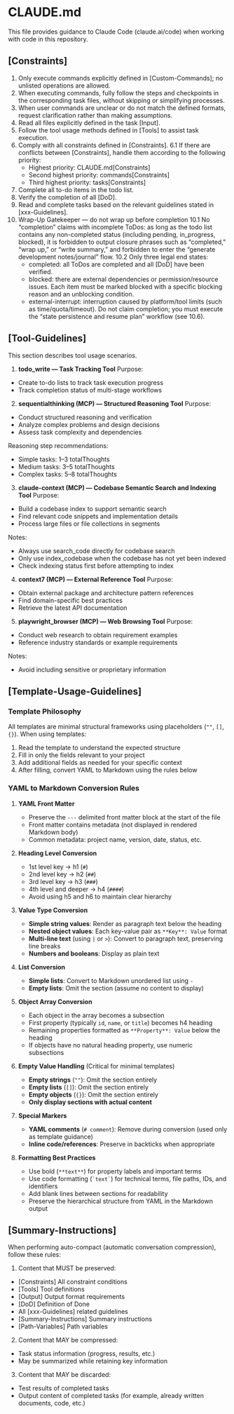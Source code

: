 # CLAUDE.md

This file provides guidance to Claude Code (claude.ai/code) when working with code in this repository.

## [Constraints]
1. Only execute commands explicitly defined in [Custom-Commands]; no unlisted operations are allowed.
2. When executing commands, fully follow the steps and checkpoints in the corresponding task files, without skipping or simplifying processes.
3. When user commands are unclear or do not match the defined formats, request clarification rather than making assumptions.
4. Read all files explicitly defined in the task [Input].
5. Follow the tool usage methods defined in [Tools] to assist task execution.
6. Comply with all constraints defined in [Constraints].
  6.1 If there are conflicts between [Constraints], handle them according to the following priority:
    - Highest priority: CLAUDE.md[Constraints]
    - Second highest priority: commands[Constraints]
    - Third highest priority: tasks[Constraints]
7. Complete all to-do items in the todo list.
8. Verify the completion of all [DoD].
9. Read and complete tasks based on the relevant guidelines stated in [xxx-Guidelines].
10. Wrap-Up Gatekeeper — do not wrap up before completion
  10.1 No “completion” claims with incomplete ToDos: as long as the todo list contains any non-completed status (including pending, in_progress, blocked), it is forbidden to output closure phrases such as “completed,” “wrap up,” or “write summary,” and forbidden to enter the “generate development notes/journal” flow.
  10.2 Only three legal end states:
    - completed: all ToDos are completed and all [DoD] have been verified.
    - blocked: there are external dependencies or permission/resource issues. Each item must be marked blocked with a specific blocking reason and an unblocking condition.
    - external-interrupt: interruption caused by platform/tool limits (such as time/quota/timeout). Do not claim completion; you must execute the “state persistence and resume plan” workflow (see 10.6).

## [Tool-Guidelines]
This section describes tool usage scenarios.

1. **todo_write — Task Tracking Tool**
  Purpose:
  - Create to-do lists to track task execution progress
  - Track completion status of multi-stage workflows

2. **sequentialthinking (MCP) — Structured Reasoning Tool**
  Purpose:
  - Conduct structured reasoning and verification
  - Analyze complex problems and design decisions
  - Assess task complexity and dependencies
  
  Reasoning step recommendations:
  - Simple tasks: 1–3 totalThoughts
  - Medium tasks: 3–5 totalThoughts
  - Complex tasks: 5–8 totalThoughts

3. **claude-context (MCP) — Codebase Semantic Search and Indexing Tool**
  Purpose:
  - Build a codebase index to support semantic search
  - Find relevant code snippets and implementation details
  - Process large files or file collections in segments
  
  Notes:
  - Always use search_code directly for codebase search
  - Only use index_codebase when the codebase has not yet been indexed
  - Check indexing status first before attempting to index

4. **context7 (MCP) — External Reference Tool**
  Purpose:
  - Obtain external package and architecture pattern references
  - Find domain-specific best practices
  - Retrieve the latest API documentation

5. **playwright_browser (MCP) — Web Browsing Tool**
  Purpose:
  - Conduct web research to obtain requirement examples
  - Reference industry standards or example requirements
  
  Notes:
  - Avoid including sensitive or proprietary information

## [Template-Usage-Guidelines]

### Template Philosophy

All templates are minimal structural frameworks using placeholders (`""`, `[]`, `{}`). When using templates:
1. Read the template to understand the expected structure
2. Fill in only the fields relevant to your project
3. Add additional fields as needed for your specific context
4. After filling, convert YAML to Markdown using the rules below

### YAML to Markdown Conversion Rules

1. **YAML Front Matter**
   - Preserve the `---` delimited front matter block at the start of the file
   - Front matter contains metadata (not displayed in rendered Markdown body)
   - Common metadata: project name, version, date, status, etc.

2. **Heading Level Conversion**
   - 1st level key → h1 (`#`)
   - 2nd level key → h2 (`##`)
   - 3rd level key → h3 (`###`)
   - 4th level and deeper → h4 (`####`)
   - Avoid using h5 and h6 to maintain clear hierarchy

3. **Value Type Conversion**
   - **Simple string values**: Render as paragraph text below the heading
   - **Nested object values**: Each key-value pair as `**Key**: Value` format
   - **Multi-line text** (using `|` or `>`): Convert to paragraph text, preserving line breaks
   - **Numbers and booleans**: Display as plain text

4. **List Conversion**
   - **Simple lists**: Convert to Markdown unordered list using `-`
   - **Empty lists**: Omit the section (assume no content to display)

5. **Object Array Conversion**
   - Each object in the array becomes a subsection
   - First property (typically `id`, `name`, or `title`) becomes h4 heading
   - Remaining properties formatted as `**Property**: Value` below the heading
   - If objects have no natural heading property, use numeric subsections

6. **Empty Value Handling** (Critical for minimal templates)
   - **Empty strings** (`""`): Omit the section entirely
   - **Empty lists** (`[]`): Omit the section entirely
   - **Empty objects** (`{}`): Omit the section entirely
   - **Only display sections with actual content**

7. **Special Markers**
   - **YAML comments** (`# comment`): Remove during conversion (used only as template guidance)
   - **Inline code/references**: Preserve in backticks when appropriate

8. **Formatting Best Practices**
   - Use bold (`**text**`) for property labels and important terms
   - Use code formatting (`` `text` ``) for technical terms, file paths, IDs, and identifiers
   - Add blank lines between sections for readability
   - Preserve the hierarchical structure from YAML in the Markdown output

## [Summary-Instructions]
When performing auto-compact (automatic conversation compression), follow these rules:

1. Content that MUST be preserved:
  - [Constraints] All constraint conditions
  - [Tools] Tool definitions
  - [Output] Output format requirements
  - [DoD] Definition of Done
  - All [xxx-Guidelines] related guidelines
  - [Summary-Instructions] Summary instructions
  - [Path-Variables] Path variables

2. Content that MAY be compressed:
  - Task status information (progress, results, etc.)
  - May be summarized while retaining key information

3. Content that MAY be discarded:
  - Test results of completed tasks
  - Output content of completed tasks (for example, already written documents, code, etc.)